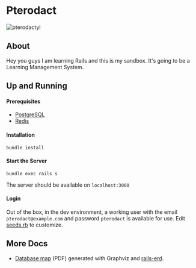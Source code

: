 # Pterodact

![pterodactyl](https://s-media-cache-ak0.pinimg.com/236x/2a/58/11/2a58117a3ba275cea352c3e6923b0e37.jpg)

## About
Hey you guys I am learning Rails and this is my sandbox. It's going to be a Learning Management System.

## Up and Running

#### Prerequisites
* [PostgreSQL](https://wiki.postgresql.org/wiki/Detailed_installation_guides)
* [Redis](http://redis.io/topics/quickstart)

#### Installation
```
bundle install
```

#### Start the Server
```
bundle exec rails s
```
The server should be available on `localhost:3000`

#### Login
Out of the box, in the dev environment, a working user with the email `pterodact@example.com` and password `pterodact` is available for use. Edit [seeds.rb](https://github.com/jmodjeska/pterodact/blob/master/db/seeds.rb#L30) to customize.

## More Docs
* [Database map](https://github.com/jmodjeska/pterodact/blob/master/doc/erd.pdf) (PDF) generated with Graphviz and [rails-erd](https://github.com/voormedia/rails-erd).
